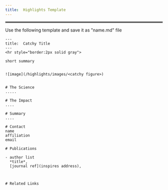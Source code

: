 ```yaml
---
title:  Highlights Template
---
```

<hr style="border:2px solid gray">

Use the following template and save it as "name.md" file


    ---
    title:  Catchy Title
    ---
    <hr style="border:2px solid gray">
    
    short summary 
    
    
    ![image](/highlights/images/<catchy figure>)
    
    
    # The Science
    .....
    
    # The Impact
    ....
    
    # Summary
    ....
    
    # Contact
    name
    affiliation
    email
    
    # Publications
    
    - author list
      *title*, 
      [journal ref](inspires address), 
    
    
    
    # Related Links





